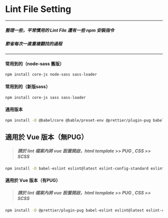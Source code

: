 # Lint File Setting

---

##### 整理一些，平常慣用的 Lint File 還有一些 npm 安裝指令

##### 節省每次一直重複翻找的過程

---

#### 常用到的（node-sass 舊版）

```bash
npm install core-js node-sass sass-loader
```

#### 常用到的（新版sass）

```bash
npm install core-js sass sass-loader
```

#### 通用版本

```bash
npm install -D @babel/core @bable/preset-env @prettier/plugin-pug babel-eslint eslint@latest eslint-config-standard eslint-config-prettier eslint-plugin-import eslint-plugin-node eslint-plugin-promise eslint-plugin-prettier eslint-plugin-standard prettier stylelint stylelint-config-prettier stylelint-config-standard stylelint-order stylelint-prettier stylelint-scss
```

## 適用於 Vue 版本（無PUG）

> ##### 請於 lint 檔案內將 vue 設置開啟，html template >> PUG , CSS >> SCSS

```bash
npm install -D babel-eslint eslint@latest eslint-config-standard eslint-config-prettier eslint-plugin-import eslint-plugin-node eslint-plugin-promise eslint-plugin-vue eslint-plugin-prettier eslint-plugin-standard prettier stylelint stylelint-config-prettier  stylelint-config-standard stylelint-order stylelint-prettier stylelint-scss
```

#### 適用於 Vue 版本（有PUG）

> ##### 請於 lint 檔案內將 vue 設置開啟，html template >> PUG , CSS >> SCSS

```bash
npm install -D @prettier/plugin-pug babel-eslint eslint@latest eslint-config-standard eslint-config-prettier eslint-plugin-import eslint-plugin-node eslint-plugin-promise eslint-plugin-vue eslint-plugin-prettier eslint-plugin-standard prettier pug pug-plain-loader stylelint stylelint-config-prettier stylelint-config-standard stylelint-order stylelint-prettier stylelint-scss
```
